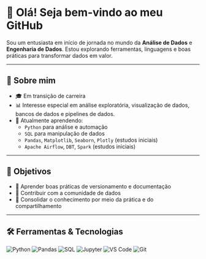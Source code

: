 # 👋 Olá! Seja bem-vindo ao meu GitHub

Sou um entusiasta em início de jornada no mundo da **Análise de Dados** e **Engenharia de Dados**. Estou explorando ferramentas, linguagens e boas práticas para transformar dados em valor.

---

## 🚀 Sobre mim

- 🎓 Em transição de carreira
- 📊 Interesse especial em análise exploratória, visualização de dados, bancos de dados e pipelines de dados.
- 🌱 Atualmente aprendendo:
  - `Python` para análise e automação
  - `SQL` para manipulação de dados
  - `Pandas`, `Matplotlib`, `Seaborn`, `Plotly` (estudos iniciais)
  - `Apache Airflow`, `DBT`, `Spark` (estudos iniciais)

---

## 📌 Objetivos

- 📘 Aprender boas práticas de versionamento e documentação
- 🤝 Contribuir com a comunidade de dados
- 🧠 Consolidar o conhecimento por meio da prática e do compartilhamento

---

## 🛠️ Ferramentas & Tecnologias

![Python](https://img.shields.io/badge/Python-3776AB?style=flat&logo=python&logoColor=white)
![Pandas](https://img.shields.io/badge/Pandas-150458?style=flat&logo=pandas)
![SQL](https://img.shields.io/badge/SQL-4479A1?style=flat&logo=postgresql&logoColor=white)
![Jupyter](https://img.shields.io/badge/Jupyter-F37626?style=flat&logo=jupyter&logoColor=white)
![VS Code](https://img.shields.io/badge/VS_Code-007ACC?style=flat&logo=visual-studio-code&logoColor=white)
![Git](https://img.shields.io/badge/Git-F05032?style=flat&logo=git&logoColor=white)
